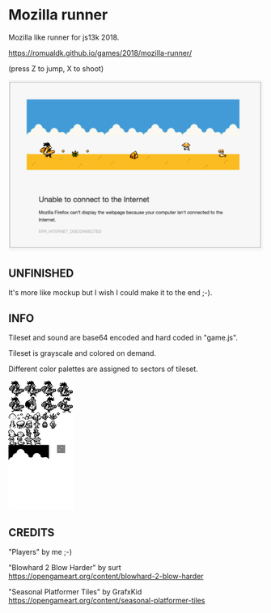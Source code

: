 Mozilla runner
=============

Mozilla like runner for js13k 2018.

https://romualdk.github.io/games/2018/mozilla-runner/

(press Z to jump, X to shoot)

![preview](img/mozgame-prev.png)

UNFINISHED
----------

It's more like mockup but I wish I could make it to the end ;-).

INFO
----

Tileset and sound are base64 encoded and hard coded in "game.js".

Tileset is grayscale and colored on demand.

Different color palettes are assigned to sectors of tileset.

![tileset](img/tileset.png)

CREDITS
-------

"Players" by me ;-)

"Blowhard 2 Blow Harder" by surt
https://opengameart.org/content/blowhard-2-blow-harder

"Seasonal Platformer Tiles" by GrafxKid
https://opengameart.org/content/seasonal-platformer-tiles